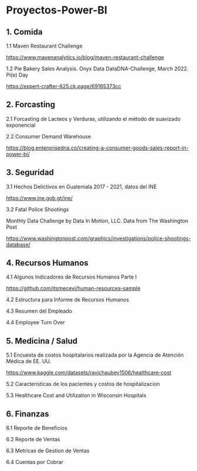 # Proyectos-Power-BI

## 1. Comida

1.1 Maven Restaurant Challenge

   https://www.mavenanalytics.io/blog/maven-restaurant-challenge

1.2 Pie Bakery Sales Analysis. Onyx Data DataDNA-Challenge, March 2022. Pi(e) Day

   https://expert-crafter-625.ck.page/69165373cc

## 2. Forcasting

2.1 Forcasting de Lacteos y Verduras, utilizando el método de suavizado exponencial

2.2 Consumer Demand Warehouse

   https://blog.enterprisedna.co/creating-a-consumer-goods-sales-report-in-power-bi/

   
## 3. Seguridad

3.1 Hechos Delictivos en Guatemala 2017 - 2021, datos del INE

   https://www.ine.gob.gt/ine/
    
     
3.2 Fatal Police Shootings

Monthly Data Challenge by Data In Motion, LLC. Data from The Washington Post
   
   https://www.washingtonpost.com/graphics/investigations/police-shootings-database/
  

## 4. Recursos Humanos

4.1 Algunos Indicadores de Recursos Humanos Parte I

https://github.com/itsmecevi/human-resources-sample

4.2 Estructura para Informe de Recursos Humanos

4.3 Resumen del Empleado

4.4 Employee Turn Over


## 5. Medicina / Salud

5.1 Encuesta de costos hospitalarios realizada por la Agencia de Atención Médica de EE. UU.

https://www.kaggle.com/datasets/ravichaubey1506/healthcare-cost

5.2 Caracteristicas de los pacientes y costos de hospitalizacion

5.3 Healthcare Cost and Utilization in Wisconsin Hospitals

## 6. Finanzas

6.1 Reporte de Beneficios

6.2 Reporte de Ventas 

6.3 Metricas de Gestion de Ventas

6.4 Cuentas por Cobrar

